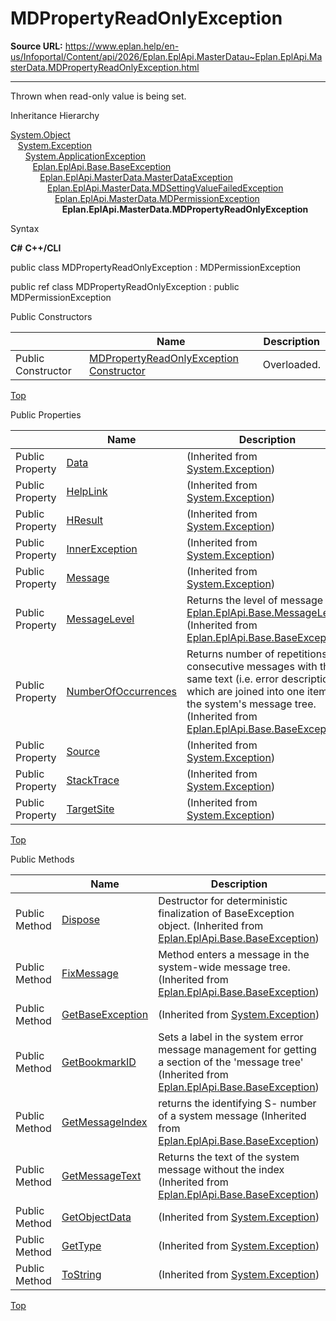 # MDPropertyReadOnlyException

**Source URL:** https://www.eplan.help/en-us/Infoportal/Content/api/2026/Eplan.EplApi.MasterDatau~Eplan.EplApi.MasterData.MDPropertyReadOnlyException.html

---

Thrown when read-only value is being set.

Inheritance Hierarchy

[System.Object](#)  
   [System.Exception](#)  
      [System.ApplicationException](#)  
         [Eplan.EplApi.Base.BaseException](Eplan.EplApi.Baseu~Eplan.EplApi.Base.BaseException.html)  
            [Eplan.EplApi.MasterData.MasterDataException](Eplan.EplApi.MasterDatau~Eplan.EplApi.MasterData.MasterDataException.html)  
               [Eplan.EplApi.MasterData.MDSettingValueFailedException](Eplan.EplApi.MasterDatau~Eplan.EplApi.MasterData.MDSettingValueFailedException.html)  
                  [Eplan.EplApi.MasterData.MDPermissionException](Eplan.EplApi.MasterDatau~Eplan.EplApi.MasterData.MDPermissionException.html)  
                     **Eplan.EplApi.MasterData.MDPropertyReadOnlyException**

Syntax

**C#**
**C++/CLI**


public class MDPropertyReadOnlyException : MDPermissionException

public ref class MDPropertyReadOnlyException : public MDPermissionException

Public Constructors

|  | Name | Description |
| --- | --- | --- |
| Public Constructor | [MDPropertyReadOnlyException Constructor](Eplan.EplApi.MasterDatau~Eplan.EplApi.MasterData.MDPropertyReadOnlyException~_ctor.html) | Overloaded. |

[Top](#top)

Public Properties

|  | Name | Description |
| --- | --- | --- |
| Public Property | [Data](#) | (Inherited from [System.Exception](#)) |
| Public Property | [HelpLink](#) | (Inherited from [System.Exception](#)) |
| Public Property | [HResult](#) | (Inherited from [System.Exception](#)) |
| Public Property | [InnerException](#) | (Inherited from [System.Exception](#)) |
| Public Property | [Message](#) | (Inherited from [System.Exception](#)) |
| Public Property | [MessageLevel](Eplan.EplApi.Baseu~Eplan.EplApi.Base.BaseException~MessageLevel.html) | Returns the level of message as [Eplan.EplApi.Base.MessageLevel](Eplan.EplApi.Baseu~Eplan.EplApi.Base.MessageLevel.html). (Inherited from [Eplan.EplApi.Base.BaseException](Eplan.EplApi.Baseu~Eplan.EplApi.Base.BaseException.html)) |
| Public Property | [NumberOfOccurrences](Eplan.EplApi.Baseu~Eplan.EplApi.Base.BaseException~NumberOfOccurrences.html) | Returns number of repetitions of consecutive messages with the same text (i.e. error description) which are joined into one item in the system's message tree. (Inherited from [Eplan.EplApi.Base.BaseException](Eplan.EplApi.Baseu~Eplan.EplApi.Base.BaseException.html)) |
| Public Property | [Source](#) | (Inherited from [System.Exception](#)) |
| Public Property | [StackTrace](#) | (Inherited from [System.Exception](#)) |
| Public Property | [TargetSite](#) | (Inherited from [System.Exception](#)) |

[Top](#top)

Public Methods

|  | Name | Description |
| --- | --- | --- |
| Public Method | [Dispose](Eplan.EplApi.Baseu~Eplan.EplApi.Base.BaseException~Dispose().html) | Destructor for deterministic finalization of BaseException object. (Inherited from [Eplan.EplApi.Base.BaseException](Eplan.EplApi.Baseu~Eplan.EplApi.Base.BaseException.html)) |
| Public Method | [FixMessage](Eplan.EplApi.Baseu~Eplan.EplApi.Base.BaseException~FixMessage.html) | Method enters a message in the system-wide message tree. (Inherited from [Eplan.EplApi.Base.BaseException](Eplan.EplApi.Baseu~Eplan.EplApi.Base.BaseException.html)) |
| Public Method | [GetBaseException](#) | (Inherited from [System.Exception](#)) |
| Public Method | [GetBookmarkID](Eplan.EplApi.Baseu~Eplan.EplApi.Base.BaseException~GetBookmarkID.html) | Sets a label in the system error message management for getting a section of the 'message tree' (Inherited from [Eplan.EplApi.Base.BaseException](Eplan.EplApi.Baseu~Eplan.EplApi.Base.BaseException.html)) |
| Public Method | [GetMessageIndex](Eplan.EplApi.Baseu~Eplan.EplApi.Base.BaseException~GetMessageIndex.html) | returns the identifying S- number of a system message (Inherited from [Eplan.EplApi.Base.BaseException](Eplan.EplApi.Baseu~Eplan.EplApi.Base.BaseException.html)) |
| Public Method | [GetMessageText](Eplan.EplApi.Baseu~Eplan.EplApi.Base.BaseException~GetMessageText.html) | Returns the text of the system message without the index (Inherited from [Eplan.EplApi.Base.BaseException](Eplan.EplApi.Baseu~Eplan.EplApi.Base.BaseException.html)) |
| Public Method | [GetObjectData](#) | (Inherited from [System.Exception](#)) |
| Public Method | [GetType](#) | (Inherited from [System.Exception](#)) |
| Public Method | [ToString](#) | (Inherited from [System.Exception](#)) |

[Top](#top)
